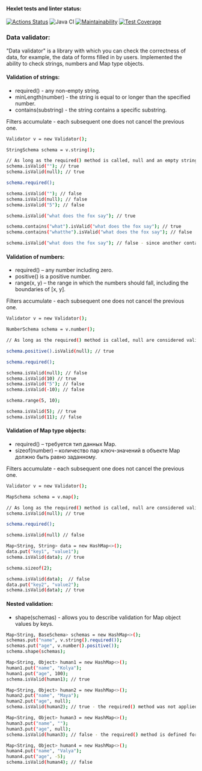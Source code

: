 #### Hexlet tests and linter status:
[![Actions Status](https://github.com/a-oselkov/java-project-78/workflows/hexlet-check/badge.svg)](https://github.com/a-oselkov/java-project-78/actions)
![Java CI](https://github.com/a-oselkov/java-project-78/workflows/Java%20CI/badge.svg)
[![Maintainability](https://api.codeclimate.com/v1/badges/7b897c1d4ed0d14acd77/maintainability)](https://codeclimate.com/github/a-oselkov/java-project-78/maintainability)
[![Test Coverage](https://api.codeclimate.com/v1/badges/7b897c1d4ed0d14acd77/test_coverage)](https://codeclimate.com/github/a-oselkov/java-project-78/test_coverage)


### Data validator:

"Data validator" is a library with which you can check the correctness of data, for example, the data of forms filled in by users.
Implemented the ability to check strings, numbers and Map type objects.


#### Validation of strings:

- required() - any non-empty string.
- minLength(number) - the string is equal to or longer than the specified number.
- contains(substring) - the string contains a specific substring.

Filters accumulate - each subsequent one does not cancel the previous one.

```sh
Validator v = new Validator();

StringSchema schema = v.string();

// As long as the required() method is called, null and an empty string are considered valid
schema.isValid(""); // true
schema.isValid(null); // true

schema.required();

schema.isValid(""); // false
schema.isValid(null); // false
schema.isValid("5"); // false

schema.isValid("what does the fox say"); // true

schema.contains("what").isValid("what does the fox say"); // true
schema.contains("whatthe").isValid("what does the fox say"); // false

schema.isValid("what does the fox say"); // false - since another contains("whatthe") check has been added
```


#### Validation of numbers:

- required() – any number including zero.
- positive() is a positive number.
- range(x, y) – the range in which the numbers should fall, including the boundaries of [x, y].

Filters accumulate - each subsequent one does not cancel the previous one.

```sh
Validator v = new Validator();

NumberSchema schema = v.number();

// As long as the required() method is called, null are considered valid

schema.positive().isValid(null); // true

schema.required();

schema.isValid(null); // false
schema.isValid(10) // true
schema.isValid("5"); // false
schema.isValid(-10); // false

schema.range(5, 10);

schema.isValid(5); // true
schema.isValid(11); // false
```


#### Validation of Map type objects:

- required() – требуется тип данных Map.
- sizeof(number) – количество пар ключ-значений в объекте Map должно быть равно заданному.

Filters accumulate - each subsequent one does not cancel the previous one.

```sh
Validator v = new Validator();

MapSchema schema = v.map();

// As long as the required() method is called, null are considered valid
schema.isValid(null); // true

schema.required();

schema.isValid(null) // false

Map<String, String> data = new HashMap<>();
data.put("key1", "value1");
schema.isValid(data); // true

schema.sizeof(2);

schema.isValid(data);  // false
data.put("key2", "value2");
schema.isValid(data); // true
```

#### Nested validation:

- shape(schemas) - allows you to describe validation for Map object values by keys.

```sh
Map<String, BaseSchema> schemas = new HashMap<>();
schemas.put("name", v.string().required());
schemas.put("age", v.number().positive());
schema.shape(schemas);

Map<String, Object> human1 = new HashMap<>();
human1.put("name", "Kolya");
human1.put("age", 100);
schema.isValid(human1); // true

Map<String, Object> human2 = new HashMap<>();
human2.put("name", "Maya");
human2.put("age", null);
schema.isValid(human2); // true - the required() method was not applied, so null is considered valid.

Map<String, Object> human3 = new HashMap<>();
human3.put("name", "");
human3.put("age", null);
schema.isValid(human3); // false - the required() method is defined for the "name" key, so an empty string is not considered valid

Map<String, Object> human4 = new HashMap<>();
human4.put("name", "Valya");
human4.put("age", -5);
schema.isValid(human4); // false
```
